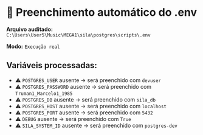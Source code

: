 # 🧪 Preenchimento automático do .env

**Arquivo auditado:** `C:\Users\User5\Music\MEGA1\sila\postgres\scripts\.env`

**Modo:** `Execução real`

## Variáveis processadas:

- ⚠️ `POSTGRES_USER` ausente → será preenchido com `devuser`
- ⚠️ `POSTGRES_PASSWORD` ausente → será preenchido com `Truman1_Marcelo1_1985`
- ⚠️ `POSTGRES_DB` ausente → será preenchido com `sila_db`
- ⚠️ `POSTGRES_HOST` ausente → será preenchido com `localhost`
- ⚠️ `POSTGRES_PORT` ausente → será preenchido com `5432`
- ⚠️ `DEBUG` ausente → será preenchido com `True`
- ⚠️ `SILA_SYSTEM_ID` ausente → será preenchido com `postgres-dev`
